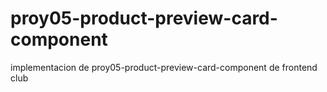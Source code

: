 # proy05-product-preview-card-component
implementacion de proy05-product-preview-card-component de frontend club
